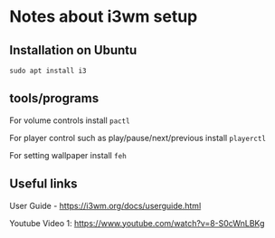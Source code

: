 # Notes about i3wm setup
## Installation on Ubuntu
```sudo apt install i3```

## tools/programs
For volume controls install `pactl`

For player control such as play/pause/next/previous install `playerctl`

For setting wallpaper install `feh`

## Useful links
User Guide - https://i3wm.org/docs/userguide.html

Youtube Video 1: https://www.youtube.com/watch?v=8-S0cWnLBKg
